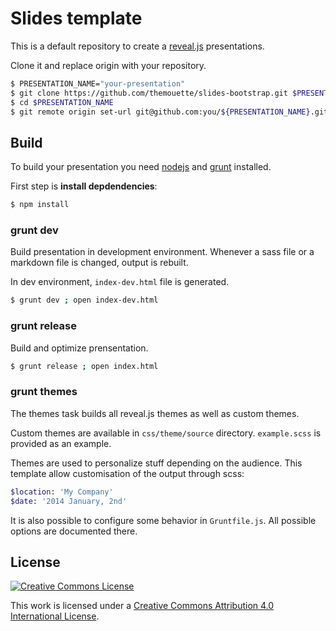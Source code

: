 Slides template
===============

This is a default repository to create a
[reveal.js](https://github.com/hakimel/reveal.js/) presentations.

Clone it and replace origin with your repository.

``` sh
$ PRESENTATION_NAME="your-presentation"
$ git clone https://github.com/themouette/slides-bootstrap.git $PRESENTATION_NAME
$ cd $PRESENTATION_NAME
$ git remote origin set-url git@github.com:you/${PRESENTATION_NAME}.git
```

Build
-----

To build your presentation you need [nodejs](http://nodejs.org/) and
[grunt](http://gruntjs.com/) installed.

First step is **install depdendencies**:

``` sh
$ npm install
```

### grunt dev

Build presentation in development environment.
Whenever a sass file or a markdown file is changed, output is rebuilt.

In dev environment, `index-dev.html` file is generated.

``` sh
$ grunt dev ; open index-dev.html
```

### grunt release

Build and optimize prensentation.

``` sh
$ grunt release ; open index.html
```

### grunt themes

The themes task builds all reveal.js themes as well as custom themes.

Custom themes are available in `css/theme/source` directory. `example.scss` is
provided as an example.

Themes are used to personalize stuff depending on the audience. This template
allow customisation of the output through scss:

``` sass
$location: 'My Company'
$date: '2014 January, 2nd'
```

It is also possible to configure some behavior in `Gruntfile.js`.
All possible options are documented there.

License
-------

<a rel="license" href="http://creativecommons.org/licenses/by/4.0/">
    <img alt="Creative Commons License" style="border-width:0"
            src="http://i.creativecommons.org/l/by/4.0/88x31.png" />
</a>

This work is licensed under a <a rel="license" href="http://creativecommons.org/licenses/by/4.0/">Creative Commons Attribution 4.0 International License</a>.
